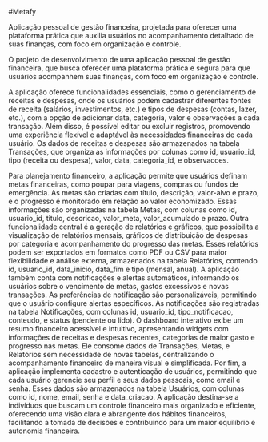 #Metafy

Aplicação pessoal de gestão financeira, projetada para oferecer uma plataforma prática que auxilia usuários no acompanhamento detalhado de suas finanças, com foco em organização e controle.

O projeto de desenvolvimento de uma aplicação pessoal de gestão financeira, que busca oferecer uma plataforma prática e segura para que usuários acompanhem suas finanças, com foco em organização e controle. 

A aplicação oferece funcionalidades essenciais, como o gerenciamento de receitas e despesas, onde os usuários podem cadastrar diferentes fontes de receita (salários, investimentos, etc.) e tipos de despesas (contas, lazer, etc.), com a opção de adicionar data, categoria, valor e observações a cada transação. Além disso, é possível editar ou excluir registros, promovendo uma experiência flexível e adaptável às necessidades financeiras de cada usuário. Os dados de receitas e despesas são armazenados na tabela Transações, que organiza as informações por colunas como id, usuario_id, tipo (receita ou despesa), valor, data, categoria_id, e observacoes.

Para planejamento financeiro, a aplicação permite que usuários definam metas financeiras, como poupar para viagens, compras ou fundos de emergência. As metas são criadas com título, descrição, valor-alvo e prazo, e o progresso é monitorado em relação ao valor economizado. Essas informações são organizadas na tabela Metas, com colunas como id, usuario_id, titulo, descricao, valor_meta, valor_acumulado e prazo.
Outra funcionalidade central é a geração de relatórios e gráficos, que possibilita a visualização de relatórios mensais, gráficos de distribuição de despesas por categoria e acompanhamento do progresso das metas. Esses relatórios podem ser exportados em formatos como PDF ou CSV para maior flexibilidade e análise externa, armazenados na tabela Relatórios, contendo id, usuario_id, data_inicio, data_fim e tipo (mensal, anual).
A aplicação também conta com notificações e alertas automáticos, informando os usuários sobre o vencimento de metas, gastos excessivos e novas transações. As preferências de notificação são personalizáveis, permitindo que o usuário configure alertas específicos. As notificações são registradas na tabela Notificações, com colunas id, usuario_id, tipo_notificacao, conteudo, e status (pendente ou lido).
O dashboard interativo exibe um resumo financeiro acessível e intuitivo, apresentando widgets com informações de receitas e despesas recentes, categorias de maior gasto e progresso nas metas. Ele consome dados de Transações, Metas, e Relatórios sem necessidade de novas tabelas, centralizando o acompanhamento financeiro de maneira visual e simplificada.
Por fim, a aplicação implementa cadastro e autenticação de usuários, permitindo que cada usuário gerencie seu perfil e seus dados pessoais, como email e senha. Esses dados são armazenados na tabela Usuários, com colunas como id, nome, email, senha e data_criacao.
A aplicação destina-se a indivíduos que buscam um controle financeiro mais organizado e eficiente, oferecendo uma visão clara e abrangente dos hábitos financeiros, facilitando a tomada de decisões e contribuindo para um maior equilíbrio e autonomia financeira.

